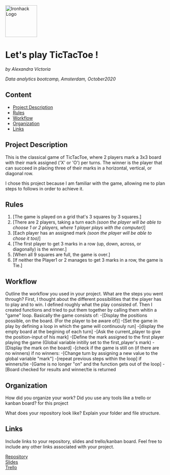 <img src="https://bit.ly/2VnXWr2" alt="Ironhack Logo" width="100"/>

# Let's play TicTacToe !
*by Alexandra Victoria*

*Data analytics bootcamp, Amsterdam, October2020*

## Content
- [Project Description](#project-description)
- [Rules](#rules)
- [Workflow](#workflow)
- [Organization](#organization)
- [Links](#links)

## Project Description
This is the classical game of TicTacToe, where 2 players mark a 3x3 board with their mark assigned ('X' or 'O') per turns.
The winner is the player that can succeed in placing three of their marks in a horizontal, vertical, or diagonal row.

I chose this project because I am familiar with the game, allowing me to plan steps to follows in order to achieve it.

## Rules
  1.  [The game is played on a grid that's 3 squares by 3 squares.]
  2.  [There are 2 players, taking a turn each *(soon the player will be able to choose 1 or 2 players, where 1 player plays with the computer)*]
  3.  [Each player has an assigned mark *(soon the player will be able to chose it too)*]
  4.  [The first player to get 3 marks in a row (up, down, across, or diagonally) is the winner.]
  5.  [When all 9 squares are full, the game is over.]
  6.  [If neither the Player1 or 2 manages to get 3 marks in a row, the game is Tie.]

## Workflow
Outline the workflow you used in your project. What are the steps you went through?
First, I thought about the different possibilities that the player has to play and to win.
I defined roughly what the play consisted of. Then I created functions and tried to put them together by calling them whitin a "game" loop.
Basically the game consists of:
-[Display the positions possible, on the board. (For the player to be aware of)]
-[Set the game in play by defining a loop in which the game will continuouly run]
-[display the empty board at the begining of each turn]
-[Ask the current_player to give the position-input of his mark]
-[Define the mark assigned to the first player playing the game (Global variable initilly set to the first_player's mark)
-[Display the mark on the board]
-[check if the game is still on (if there are no winners)
  if no winners:
-[Change turn by assigning a new value to the global variable "mark"]
-[repeat previous steps within the loop]
  if winners/tie
-[Game is no longer "on" and the function gets out of the loop]
-[Board checked for results and winner/tie is returned


## Organization
How did you organize your work? Did you use any tools like a trello or kanban board?
for this project

What does your repository look like? Explain your folder and file structure.

## Links
Include links to your repository, slides and trello/kanban board. Feel free to include any other links associated with your project. 

[Repository](https://github.com/AjiacoVic/dataV2-labs/edit/master/module-1/mini-project-1/your-project/README.md)  
[Slides](https://docs.google.com/presentation/d/1XDVU8ITRsvm-uOhfzaFk6yjCHIvAcWrjzS5UJYFyeTU/edit#slide=id.p)  
[Trello](hhttps://trello.com/b/IctPnoFa/project-1-build-your-own-game)  
